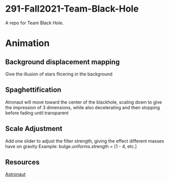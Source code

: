 # 291-Fall2021-Team-Black-Hole
A repo for Team Black Hole.

# Animation

## Background displacement mapping 
Give the illusion of stars flicering in the background

## Spaghettification
Atronaut will move toward the center of the blackhole, scaling down to give the impression of 3 dimensions, while also decelerating and then stopping before fading until transparent

## Scale Adjustment
Add one slider to adjust the filter strength, giving the effect different masses have on gravity
Example: bulge.uniforms.strength = [1 - 4, etc.]

## Resources
[Astronaut](https://pngimg.com/uploads/astronaut/astronaut_PNG66.png)
